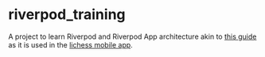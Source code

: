 # riverpod_training

A project to learn Riverpod and Riverpod App architecture akin to [this guide](https://codewithandrea.com/articles/flutter-app-architecture-riverpod-introduction/) as it is used in the [lichess mobile app](https://github.com/lichess-org/mobile).